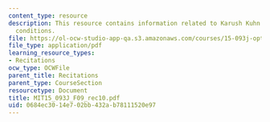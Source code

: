 ```yaml
---
content_type: resource
description: This resource contains information related to Karush Kuhn Tucker necessary
  conditions.
file: https://ol-ocw-studio-app-qa.s3.amazonaws.com/courses/15-093j-optimization-methods-fall-2009/0684ec3014e702bb432ab78111520e97_MIT15_093J_F09_rec10.pdf
file_type: application/pdf
learning_resource_types:
- Recitations
ocw_type: OCWFile
parent_title: Recitations
parent_type: CourseSection
resourcetype: Document
title: MIT15_093J_F09_rec10.pdf
uid: 0684ec30-14e7-02bb-432a-b78111520e97
---
```

